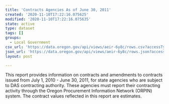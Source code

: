 ```yaml
---
title: 'Contracts Agencies As of June 30, 2011'
created: '2020-11-10T17:22:16.075625'
modified: '2020-11-10T17:22:16.075635'
state: active
type: dataset
tags: []
groups:
  - Local Government
csv_url: 'https://data.oregon.gov/api/views/aeir-6y8c/rows.csv?accessType=DOWNLOAD'
json_url: 'https://data.oregon.gov/api/views/aeir-6y8c/rows.json?accessType=DOWNLOAD'
layout: post

---
```

This report provides information on contracts and amendments to contracts issued from July 1, 2010 - June 30, 2011, for state agencies who are subject to DAS contracting authority. These agencies must report their contracting activity through the Oregon Procurement Information Network (ORPIN) system. The contract values reflected in this report are estimates.

